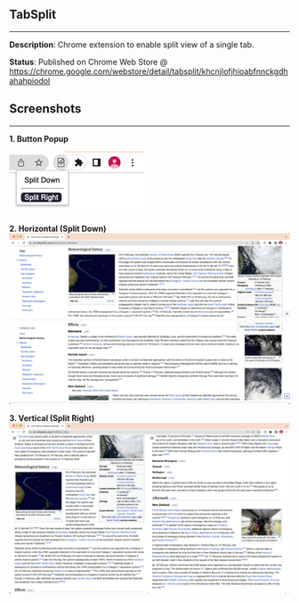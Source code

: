 ## TabSplit
-----

**Description**: Chrome extension to enable split view of a single tab.

**Status**: Published on Chrome Web Store @ https://chrome.google.com/webstore/detail/tabsplit/khcnjlofjhioabfnnckgdhahahpiodol

## Screenshots
-----
**1. Button Popup**

![button example](https://raw.githubusercontent.com/ericpien/TabSplit/main/others/screenshots/screenshot_buttons.png)

**2. Horizontal (Split Down)**
![horizontal example](https://raw.githubusercontent.com/ericpien/TabSplit/main/others/screenshots/screenshot_horizontal.png)

**3. Vertical (Split Right)**
![vertical example](https://raw.githubusercontent.com/ericpien/TabSplit/main/others/screenshots/screenshot_vertical.png)
